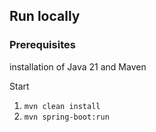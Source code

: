 ## Run locally

### Prerequisites
installation of Java 21 and Maven

Start 
1. `mvn clean install`
2. `mvn spring-boot:run`
